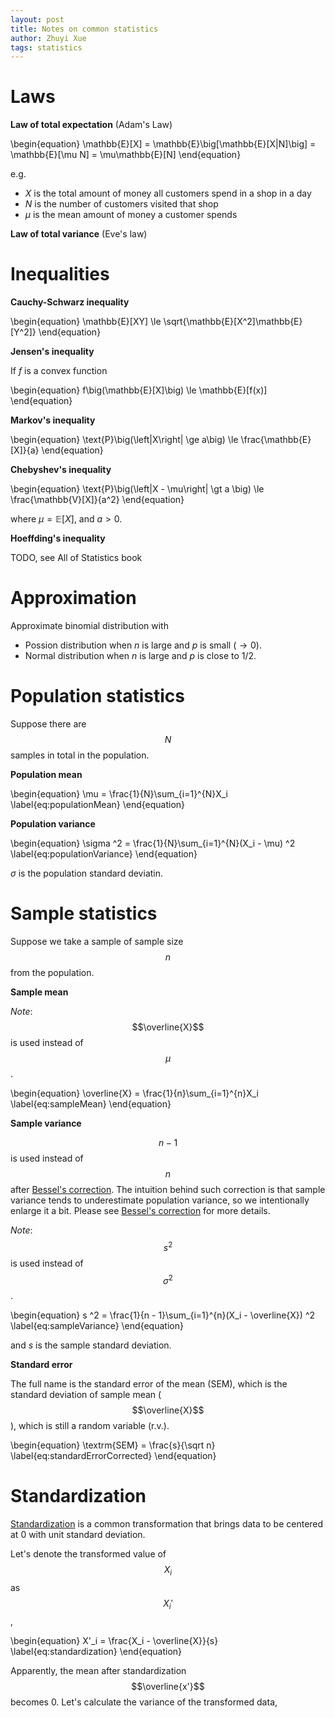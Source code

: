 ```yaml
---
layout: post
title: Notes on common statistics
author: Zhuyi Xue
tags: statistics
---
```


# Laws

**Law of total expectation** (Adam's Law)

\begin{equation}
\mathbb{E}[X] = \mathbb{E}\big[\mathbb{E}[X|N]\big] = \mathbb{E}[\mu N] = \mu\mathbb{E}[N]
\end{equation}

e.g.

* $X$ is the total amount of money all customers spend in a shop in a day
* $N$ is the number of customers visited that shop
* $\mu$ is the mean amount of money a customer spends

**Law of total variance** (Eve's law)

<script type="math/tex; mode=display">% <![CDATA[
\begin{align}
\mathbb{V}[X]
&= \mathbb{E}\big[\mathbb{V}[X|N]\big] + \mathbb{V}\big[\mathbb{E}[X|N]\big] \\
&= \mathbb{E}[N\sigma^2] + \mathbb{V}[\mu N] \\
&= \sigma^2\mathbb{E}[N] + \mu^2\mathbb{V}[N]
\end{align}
%]**></script>

# Inequalities

**Cauchy-Schwarz inequality**

\begin{equation}
\mathbb{E}[XY] \le \sqrt{\mathbb{E}[X^2]\mathbb{E}[Y^2]}
\end{equation}

**Jensen's inequality**

If $f$ is a convex function

\begin{equation}
f\big(\mathbb{E}[X]\big) \le \mathbb{E}[f(x)]
\end{equation}

**Markov's inequality**

\begin{equation}
\text{P}\big(\left|X\right| \ge a\big) \le \frac{\mathbb{E}[X]}{a}
\end{equation}

**Chebyshev's inequality**

\begin{equation}
\text{P}\big(\left|X - \mu\right| \gt a \big) \le \frac{\mathbb{V}[X]}{a^2}
\end{equation}

where $\mu=\mathbb{E}[X]$, and $a \gt 0$.

**Hoeffding's inequality**

TODO, see All of Statistics book

# Approximation

Approximate binomial distribution with 

* Possion distribution when $n$ is large and $p$ is small ($\to 0$).
* Normal distribution when $n$ is large and $p$ is close to $1/2$.

# Population statistics

Suppose there are $$N$$ samples in total in the population.

**Population mean**

\begin{equation}
    \mu = \frac{1}{N}\sum_{i=1}^{N}X_i
    \label{eq:populationMean}
\end{equation}

**Population variance**

\begin{equation}
    \sigma ^2 = \frac{1}{N}\sum_{i=1}^{N}(X_i - \mu) ^2
    \label{eq:populationVariance}
\end{equation}

$\sigma$ is the population standard deviatin.

# Sample statistics

Suppose we take a sample of sample size $$n$$ from the population.

**Sample mean**

*Note*: $$\overline{X}$$ is used instead of $$\mu$$.

\begin{equation}
    \overline{X} = \frac{1}{n}\sum_{i=1}^{n}X_i
    \label{eq:sampleMean}
\end{equation}

**Sample variance**

$$n-1$$ is used instead of $$n$$ after
[Bessel's correction](https://en.wikipedia.org/wiki/Bessel%27s_correction). The
intuition behind such correction is that sample variance tends to underestimate
population variance, so we intentionally enlarge it a bit. Please see
[Bessel's correction](https://en.wikipedia.org/wiki/Bessel%27s_correction) for more details.

*Note*: $$s^2$$ is used instead of $$\sigma ^2$$.

\begin{equation}
    s ^2 = \frac{1}{n - 1}\sum_{i=1}^{n}(X_i - \overline{X}) ^2
    \label{eq:sampleVariance}
\end{equation}

and $s$ is the sample standard deviation.


**Standard error**

The full name is the standard error of the mean (SEM), which is the standard
deviation of sample mean ($$\overline{X}$$), which is still a random variable
(r.v.).

\begin{equation}
    \textrm{SEM} = \frac{s}{\sqrt n}
    \label{eq:standardErrorCorrected}
\end{equation}

# Standardization

[Standardization](https://en.wikipedia.org/wiki/Feature_scaling#Standardization)
is a common transformation that brings data to be centered at 0 with unit standard deviation.

Let's denote the transformed value of $$X_i$$ as $$X_i'$$,

\begin{equation}
    X'_i = \frac{X_i - \overline{X}}{s}
    \label{eq:standardization}
\end{equation}

Apparently, the mean after standardization $$\overline{x'}$$ becomes 0. Let's
calculate the variance of the transformed data,

<script type="math/tex; mode=display">% <![CDATA[
\begin{align}
    s'^2 & = \frac{\sum_{i=1}^{n}(X'_i) ^2}{n - 1} \nonumber \\
         & = \frac{\sum_{i=1}^{n}(\frac{X_i - \overline{X}}{s}) ^2}{n - 1}                                                     & \text{replacing}\ X_i'\ \text{with Eq. \eqref{eq:standardization}} \nonumber \\
         & = \frac{1}{s^2} \frac{\sum_{i=1}^{n}({X_i - \overline{X}}) ^2}{n - 1}                                               & \text{move constant}\  s^2\ \text{to the front} \nonumber \\
         & = \frac{n - 1}{\sum_{i=1}^{n}({X_i - \overline{X}}) ^2} \frac{\sum_{i=1}^{n}({X_i - \overline{X}}) ^2}{n - 1}       & \text{replacing }\ s^2\ \text{with Eq. \eqref{eq:sampleVariance}} \nonumber \\
         & = 1 \nonumber \\
         \label{eq:standarizedSampleStd}
\end{align}
%]]></script>


<!-- <script type="math/tex; mode=display">% <![CDATA[ -->
<!-- \begin{align} -->
<!-- \nabla_{\theta} E_x[f(x)] &= \nabla_{\theta} \sum_x p(x) f(x) & \text{definition of expectation} \\ -->
<!-- & = \sum_x \nabla_{\theta} p(x) f(x) & \text{swap sum and gradient} \\ -->
<!-- & = \sum_x p(x) \frac{\nabla_{\theta} p(x)}{p(x)} f(x) & \text{both multiply and divide by } p(x) \\ -->
<!-- & = \sum_x p(x) \nabla_{\theta} \log p(x) f(x) & \text{use the fact that } \nabla_{\theta} \log(z) = \frac{1}{z} \nabla_{\theta} z \\ -->
<!-- & = E_x[f(x) \nabla_{\theta} \log p(x) ] & \text{definition of expectation} -->
<!-- \end{align} % -->
<!-- ]]></script> -->
